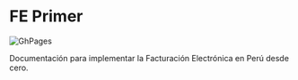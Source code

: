 # FE Primer
![GhPages](https://github.com/thegreenter/F001-1/workflows/GhPages/badge.svg)

Documentación para implementar la Facturación Electrónica en Perú desde cero.

